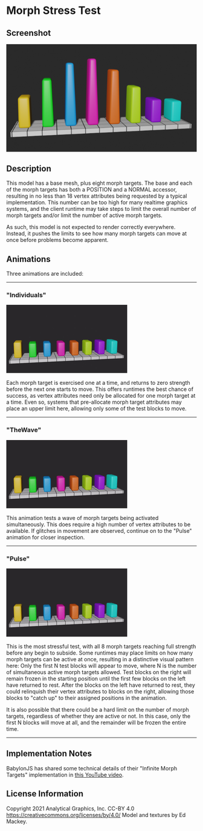 # Morph Stress Test

## Screenshot

![screenshot](screenshot/screenshot_large.png)

## Description

This model has a base mesh, plus eight morph targets. The base and each of the morph targets has
both a POSITION and a NORMAL accessor, resulting in no less than 18 vertex attributes being requested
by a typical implementation. This number can be too high for many realtime graphics systems, and
the client runtime may take steps to limit the overall number of morph targets and/or limit the
number of active morph targets.

As such, this model is not expected to render correctly everywhere. Instead, it pushes the limits
to see how many morph targets can move at once before problems become apparent.

## Animations

Three animations are included:

---

### "Individuals"

![Individuals animation](screenshot/Anim_Individuals.gif)

Each morph target is exercised one at a time, and returns to zero strength before the next one
starts to move. This offers runtimes the best chance of success, as vertex attributes need only
be allocated for one morph target at a time. Even so, systems that pre-allocate morph target
attributes may place an upper limit here, allowing only some of the test blocks to move.

---

### "TheWave"

![Wave animation](screenshot/Anim_TheWave.gif)

This animation tests a wave of morph targets being activated simultaneously. This does require
a high number of vertex attributes to be available. If glitches in movement are observed,
continue on to the "Pulse" animation for closer inspection.

---

### "Pulse"

![Pulse animation](screenshot/Anim_Pulse.gif)

This is the most stressful test, with all 8 morph targets reaching full strength before any
begin to subside. Some runtimes may place limits on how many morph targets can be active at
once, resulting in a distinctive visual pattern here: Only the first N test blocks will
appear to move, where N is the number of simultaneous active morph targets allowed. Test
blocks on the right will remain frozen in the starting position until the first few blocks
on the left have returned to rest. After the blocks on the left have returned to rest, they
could relinquish their vertex attributes to blocks on the right, allowing those blocks to
"catch up" to their assigned positions in the animation.

It is also possible that there could be a hard limit on the number of morph targets, regardless
of whether they are active or not. In this case, only the first N blocks will move at all,
and the remainder will be frozen the entire time.

---

## Implementation Notes

BabylonJS has shared some technical details of their "Infinite Morph Targets" implementation
in [this YouTube video](https://www.youtube.com/watch?v=LBPRmGgU0PE).

## License Information

Copyright 2021 Analytical Graphics, Inc.
CC-BY 4.0 https://creativecommons.org/licenses/by/4.0/
Model and textures by Ed Mackey.
